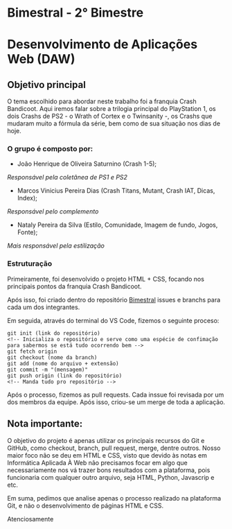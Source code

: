 # Bimestral - 2° Bimestre
# Desenvolvimento de Aplicações Web (DAW)

## Objetivo principal
O tema escolhido para abordar neste trabalho foi a franquia Crash Bandicoot. 
Aqui iremos falar sobre a trilogia principal do PlayStation 1, os dois Crashs de PS2 - o Wrath of Cortex e o Twinsanity -, os Crashs que mudaram muito a fórmula da série, bem como de sua situação nos dias de hoje.

### O grupo é composto por:
- João Henrique de Oliveira Saturnino (Crash 1-5);

_Responsável pela coletânea de PS1 e PS2_
- Marcos Vinicius Pereira Dias (Crash Titans, Mutant, Crash IAT, Dicas, Index);

_Responsável pelo complemento_
- Nataly Pereira da Silva (Estilo, Comunidade, Imagem de fundo, Jogos, Fonte);

_Mais responsável pela estilização_

### Estruturação
Primeiramente, foi desenvolvido o projeto HTML + CSS, focando nos principais pontos da franquia Crash Bandicoot.

Após isso, foi criado dentro do repositório [Bimestral](https://github.com/viniciussdias7/JoaoMarcosNataly_DAW) issues e branchs para cada um dos integrantes.

Em seguida, através do terminal do VS Code, fizemos o seguinte proceso:
```
git init (link do repositório)
<!-- Inicializa o repositório e serve como uma espécie de confimação para sabermos se está tudo ocorrendo bem -->
git fetch origin
git checkout (nome da branch)
git add (nome do arquivo + extensão)
git commit -m "(mensagem)"
git push origin (link do repositório)
<!-- Manda tudo pro repositório -->
```

Após o processo, fizemos as pull requests. Cada inssue foi revisada por um dos membros da equipe. Após isso, criou-se um merge de toda a aplicação.

## Nota importante:
O objetivo do projeto é apenas utilizar os principais recursos do Git e GitHub, como checkout, branch, pull request, merge, dentre outros. Nosso maior foco não se deu em HTML e CSS, visto que devido às notas em Informática Aplicada À Web não precisamos focar em algo que necessariamente nos vá trazer bons resultados com a plataforma, pois funcionaria com qualquer outro arquivo, seja HTML, Python, Javascrip e etc.

Em suma, pedimos que analise apenas o processo realizado na plataforma Git, e não o desenvolvimento de páginas HTML e CSS.

Atenciosamente